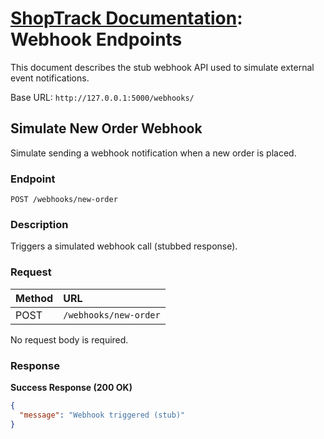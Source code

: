 # [ShopTrack Documentation](../): Webhook Endpoints

This document describes the stub webhook API used to simulate external event notifications.

Base URL: `http://127.0.0.1:5000/webhooks/`

## Simulate New Order Webhook

Simulate sending a webhook notification when a new order is placed.

### Endpoint

```
POST /webhooks/new-order
```

### Description

Triggers a simulated webhook call (stubbed response).

### Request

| Method | URL |
|:---|:---|
| POST | `/webhooks/new-order` |

No request body is required.

### Response

**Success Response (200 OK)**

```json
{
  "message": "Webhook triggered (stub)"
}
```
